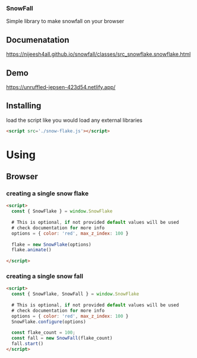 ### SnowFall

Simple library to make snowfall on your browser


## Documenatation

https://nijeesh4all.github.io/snowfall/classes/src_snowflake.snowflake.html


## Demo

https://unruffled-jepsen-423d54.netlify.app/

## Installing

load the script like you would load any external libraries

```html
<script src='./snow-flake.js'></script>
```

# Using

## Browser

### creating a single snow flake
```html
<script>
  const { SnowFlake } = window.SnowFlake
  
  # This is optional, if not provided default values will be used
  # check documentation for more info
  options = { color: 'red', max_z_index: 100 }
  
  flake = new SnowFlake(options)
  flake.animate()
  
</script>
```

### creating a single snow fall

```html
<script>
  const { SnowFlake, SnowFall } = window.SnowFlake
  
  # This is optional, if not provided default values will be used
  # check documentation for more info
  options = { color: 'red', max_z_index: 100 }
  SnowFlake.configure(options)
  
  const flake_count = 100;
  const fall = new SnowFall(flake_count)
  fall.start()
</script>
```


